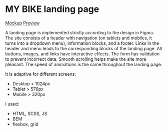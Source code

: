 # MY BIKE landing page

[Mockup](https://www.figma.com/file/NZQAIydtHo5QkINyGLHNcq/BIKE-New-Version?node-id=0%3A1)
[Preview](https://MishaLehotskyi.github.io/My-Bike/)

A landing page is implemented strictly according to the design in Figma. The site consists of a header with navigation (on tablets and mobiles, it turns into a dropdown menu), information blocks, and a footer. Links in the header and menu leads to the corresponding blocks of the landing page. All buttons, images, and links have interactive effects. The form has validation to prevent incorrect data. Smooth scrolling helps make the site more pleasant. The speed of animations is the same throughout the landing page. 

It is adaptive for different screens:
  * Desktop > 1024px
  * Tablet > 576px
  * Mobile > 320px

I used:
  * HTML, SCSS, JS
  * BEM
  * flexbox, grid
